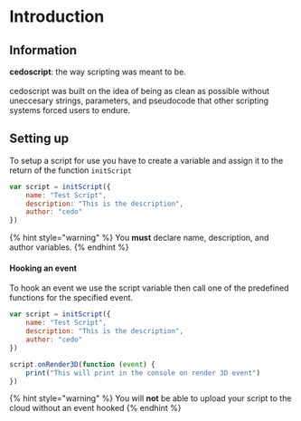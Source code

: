# Introduction

## Information

**cedoscript**: the way scripting was meant to be.\
\
cedoscript was built on the idea of being as clean as possible without uneccesary strings, parameters, and pseudocode that other scripting systems forced users to endure.

## Setting up

To setup a script for use you have to create a variable and assign it to the return of the function `initScript`

```javascript
var script = initScript({
    name: "Test Script",
    description: "This is the description",
    author: "cedo"
})
```

{% hint style="warning" %}
&#x20;You **must** declare name, description, and author variables.
{% endhint %}

#### Hooking an event

To hook an event we use the script variable then call one of the predefined functions for the specified event.

```javascript
var script = initScript({
    name: "Test Script",
    description: "This is the description",
    author: "cedo"
})

script.onRender3D(function (event) {
    print("This will print in the console on render 3D event")
})
```

{% hint style="warning" %}
You will **not** be able to upload your script to the cloud without an event hooked
{% endhint %}
